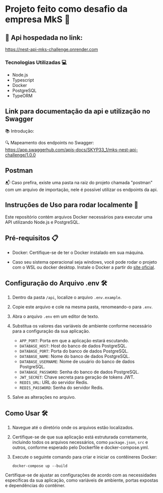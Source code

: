 # Projeto feito como desafio da empresa MkS 🚀

## 🔗 Api hospedada no link: 
https://nest-api-mks-challenge.onrender.com

### Tecnologias Utilizadas 💻

- Node.js
- Typescript
- Docker
- PostgreSQL
- TypeORM

## Link para documentação da api e utilização no Swagger

📚 Introdução: 

🔍 Mapeamento dos endpoints no Swagger: https://app.swaggerhub.com/apis-docs/SKYP33_1/mks-nest-api-challenge/1.0.0

## Postman

📬 Caso prefira, existe uma pasta na raiz do projeto chamada "postman" com um arquivo de importação, nele é possível utilizar os endpoints da api.

## Instruções de Uso para rodar localmente 🚀

Este repositório contém arquivos Docker necessários para executar uma API utilizando Node.js e PostgreSQL.

## Pré-requisitos 📋

- Docker: Certifique-se de ter o Docker instalado em sua máquina. 

- Caso seu sistema operacional seja windows, você pode rodar o projeto com o WSL ou docker desktop. Instale o Docker a partir do [site oficial](https://www.docker.com/products/docker-desktop).


## Configuração do Arquivo .env 🛠️

1. Dentro da pasta `/api`, localize o arquivo `.env.example`.

2. Copie este arquivo e cole na mesma pasta, renomeando-o para `.env`.

3. Abra o arquivo `.env` em um editor de texto.

4. Substitua os valores das variáveis de ambiente conforme necessário para a configuração da sua aplicação.

    - `APP_PORT`: Porta em que a aplicação estará escutando.
    - `DATABASE_HOST`: Host do banco de dados PostgreSQL.
    - `DATABASE_PORT`: Porta do banco de dados PostgreSQL.
    - `DATABASE_NAME`: Nome do banco de dados PostgreSQL.
    - `DATABASE_USERNAME`: Nome de usuário do banco de dados PostgreSQL.
    - `DATABASE_PASSWORD`: Senha do banco de dados PostgreSQL.
    - `JWT_SECRET`: Chave secreta para geração de tokens JWT.
    - `REDIS_URL`: URL do servidor Redis.
    - `REDIS_PASSWORD`: Senha do servidor Redis.

5. Salve as alterações no arquivo.

## Como Usar 🛠️

1. Navegue até o diretório onde os arquivos estão localizados.

2. Certifique-se de que sua aplicação está estruturada corretamente, incluindo todos os arquivos necessários, como `package.json`, `src` e outros, conforme esperado pelo Dockerfile e docker-compose.yml.

3. Execute o seguinte comando para criar e iniciar os contêineres Docker:

    ```
    docker-compose up --build
    ```

Certifique-se de ajustar as configurações de acordo com as necessidades específicas da sua aplicação, como variáveis de ambiente, portas expostas e dependências do contêiner.
